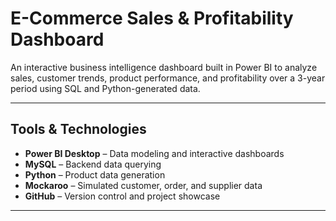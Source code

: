 # E-Commerce Sales & Profitability Dashboard
An interactive business intelligence dashboard built in Power BI to analyze sales, customer trends, product performance, and profitability over a 3-year period using SQL and Python-generated data.

---

##  Tools & Technologies

- **Power BI Desktop** – Data modeling and interactive dashboards  
- **MySQL** – Backend data querying  
- **Python** – Product data generation  
- **Mockaroo** – Simulated customer, order, and supplier data  
- **GitHub** – Version control and project showcase

---
